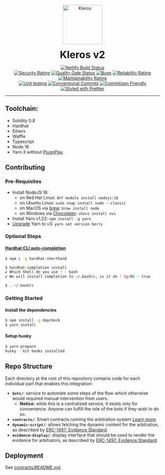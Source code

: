 <p align="center">
  <a href="https://kleros.io">
    <img alt="Kleros" src="https://github.com/kleros/court/blob/master/public/icon-512.png?raw=true" width="128">
  </a>
</p>

<p align="center">
  <b style="font-size: 32px;">Kleros v2</b>
</p>

<p align="center">
  <a href="https://app.netlify.com/sites/kleros-v2/deploys"><img src="https://api.netlify.com/api/v1/badges/86d94ae8-f655-46a4-a859-d68696173f3a/deploy-status" alt="Netlify Build Status"></a>
  </br>
  <a href="https://sonarcloud.io/summary/new_code?id=kleros_kleros-v2"><img src="https://sonarcloud.io/api/project_badges/measure?project=kleros_kleros-v2&metric=security_rating" alt="Security Rating"></a>
  <a href="https://sonarcloud.io/summary/new_code?id=kleros_kleros-v2"><img src="https://sonarcloud.io/api/project_badges/measure?project=kleros_kleros-v2&metric=alert_status" alt="Quality Gate Status"></a>
  <a href="https://sonarcloud.io/summary/new_code?id=kleros_kleros-v2"><img src="https://sonarcloud.io/api/project_badges/measure?project=kleros_kleros-v2&metric=bugs" alt="Bugs"></a>
  <a href="https://sonarcloud.io/summary/new_code?id=kleros_kleros-v2"><img src="https://sonarcloud.io/api/project_badges/measure?project=kleros_kleros-v2&metric=reliability_rating" alt="Reliability Rating"></a>
  <a href="https://sonarcloud.io/summary/new_code?id=kleros_kleros-v2"><img src="https://sonarcloud.io/api/project_badges/measure?project=kleros_kleros-v2&metric=sqale_rating" alt="Maintainability Rating"></a>
  </br>
  <a href="https://github.com/kleros/kleros-v2/actions/workflows/contracts-testing.yml"><img src="https://github.com/kleros/kleros-v2/actions/workflows/contracts-testing.yml/badge.svg?branch=master" alt="Unit testing"></a>
  <a href="https://conventionalcommits.org"><img src="https://img.shields.io/badge/Conventional%20Commits-1.0.0-yellow.svg" alt="Conventional Commits"></a>
  <a href="http://commitizen.github.io/cz-cli/"><img src="https://img.shields.io/badge/commitizen-friendly-brightgreen.svg" alt="Commitizen Friendly"></a>
  <a href="https://github.com/prettier/prettier"><img src="https://img.shields.io/badge/styled_with-prettier-ff69b4.svg" alt="Styled with Prettier"></a>
</p>

---

## Toolchain:

- Solidity 0.8
- Hardhat
- Ethers
- Waffle
- Typescript
- Node 16
- Yarn 3 without [PlugnPlay](https://yarnpkg.com/getting-started/migration/#switching-to-plugnplay)

## Contributing

### Pre-Requisites

- Install NodeJS 16:
  - on Red Hat Linux: `dnf module install nodejs:16`
  - on Ubuntu Linux: `sudo snap install node --classic`
  - on MacOS via [brew](https://brew.sh/): `brew install node`
  - on Windows via [Chocolatey](https://chocolatey.org/): `choco install nvs`
- Install Yarn v1.22: `npm install -g yarn`
- [Upgrade](https://yarnpkg.com/getting-started/install#updating-to-the-latest-versions) Yarn to v3: `yarn set version berry`

### Optional Steps

#### [Hardhat CLI auto-completion](https://hardhat.org/guides/shorthand.html)

```bash
$ npm i -g hardhat-shorthand

$ hardhat-completion install
✔ Which Shell do you use ? · bash
✔ We will install completion to ~/.bashrc, is it ok ? (y/N) · true

$ . ~/.bashrc
```

### Getting Started

#### Install the dependencies

```bash
$ npm install -g depcheck
$ yarn install
```

#### Setup husky

```bash
$ yarn prepare
husky - Git hooks installed
```

## Repo Structure

Each directory at the root of this repository contains code for each individual part that enables this integration:

- **`bots/`**: service to automate some steps of the flow which otherwise would required manual intervention from users.
  - **Notice:** while this is a centralized service, it exists only for convenience. Anyone can fulfill the role of the bots if they wish to do so.
- **`contracts/`**: Smart contracts running the arbitration system [Learn more](contracts/README.md).
- **`dynamic-script/`**: allows fetching the dynamic content for the arbitration, as described by [ERC-1497: Evidence Standard](https://github.com/ethereum/EIPs/issues/1497).
- **`evidence-display/`**: display interface that should be used to render the evidence for arbitrators, as described by [ERC-1497: Evidence Standard](https://github.com/ethereum/EIPs/issues/1497).

## Deployment

See [contracts/README.md](contracts/README.md#deployed-addresses).
